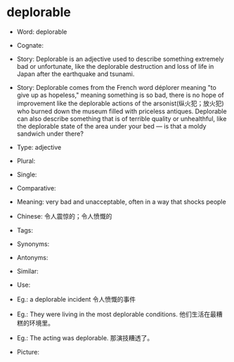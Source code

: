 # deplorable

- Word: deplorable
- Cognate: 
- Story: Deplorable is an adjective used to describe something extremely bad or unfortunate, like the deplorable destruction and loss of life in Japan after the earthquake and tsunami.
- Story: Deplorable comes from the French word déplorer meaning "to give up as hopeless," meaning something is so bad, there is no hope of improvement like the deplorable actions of the arsonist(纵火犯；放火犯) who burned down the museum filled with priceless antiques. Deplorable can also describe something that is of terrible quality or unhealthful, like the deplorable state of the area under your bed — is that a moldy sandwich under there?


- Type: adjective
- Plural: 
- Single: 
- Comparative: 
- Meaning: very bad and unacceptable, often in a way that shocks people
- Chinese: 令人震惊的；令人愤慨的
- Tags: 
- Synonyms: 
- Antonyms: 
- Similar: 
- Use: 
- Eg.: a deplorable incident 令人愤慨的事件
- Eg.: They were living in the most deplorable conditions. 他们生活在最糟糕的环境里。
- Eg.: The acting was deplorable. 那演技糟透了。
- Picture:

